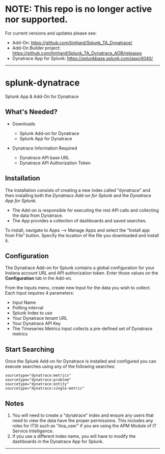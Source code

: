 # NOTE:    This repo is no longer active nor supported.  
For current versions and updates please see:
- Add-On:  https://github.com/timhard/Splunk_TA_Dynatrace/
- Add-On Builder project:  https://github.com/timhard/Splunk_TA_Dynatrace_AOB/releases
- Dynatrace App for Splunk:  https://splunkbase.splunk.com/app/4040/

----

# splunk-dynatrace
Splunk App &amp; Add-On for Dynatrace

## What's Needed?
- Downloads
    - Splunk Add-on for Dynatrace
    - Splunk App for Dynatrace


- Dynatrace Information Required
    - Dynatrace API base URL 
    - Dynatrace API Authorization Token
    
## Installation
The installation consists of creating a new index called "dynatrace" and then installing both the *Dynatrace Add-on for Splunk* and the *Dynatrace App for Splunk*.   
  - The Add-on is responsible for executing the rest API calls and collecting the data from Dynatrace.  
  - The App provides a collection of dashboards and saved searches.  
  
To install, navigate to Apps --> Manage Apps and select the “Install app from File” button.  Specify the location of the file you downloaded and install it.   

## Configuration
The Dynatrace Add-on for Splunk contains a global configuration for your Instana account URL and API authorization token.  Enter those values on the **Configuration** tab in the Add-on.

From the Inputs menu, create new Input for the data you wish to collect.  Each Input requires 4 parameters:
  - Input Name 
  - Pollling interval
  - Splunk Index to use
  - Your Dynatrace tenant URL
  - Your Dynatrace API Key
  - The Timeseries Metrics Input collects a pre-defined set of Dynatrace metrics
  
## Start Searching
Once the Splunk Add-on for Dynatrace is installed and configured you can execute searches using any of the following searches: 
```
sourcetype="dynatrace:metrics"
sourcetype="dynatrace:problem"
sourcetype="dynatrace:entity"
sourcetype="dynatrace:single-metric"
```

## Notes
1. You will need to create a "dynatrace" index and ensure any users that need to view the data have the proper permissions.  This includes any roles for ITSI such as "itoa_user" if you are using the APM Module of IT Service Intelligence.  
2. If you use a different index name, you will have to modify the dashboards in the Dynatrace App for Splunk.

----  
